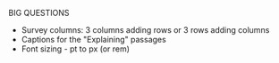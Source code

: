 BIG QUESTIONS

* Survey columns: 3 columns adding rows or 3 rows adding columns
* Captions for the "Explaining" passages
* Font sizing - pt to px (or rem)